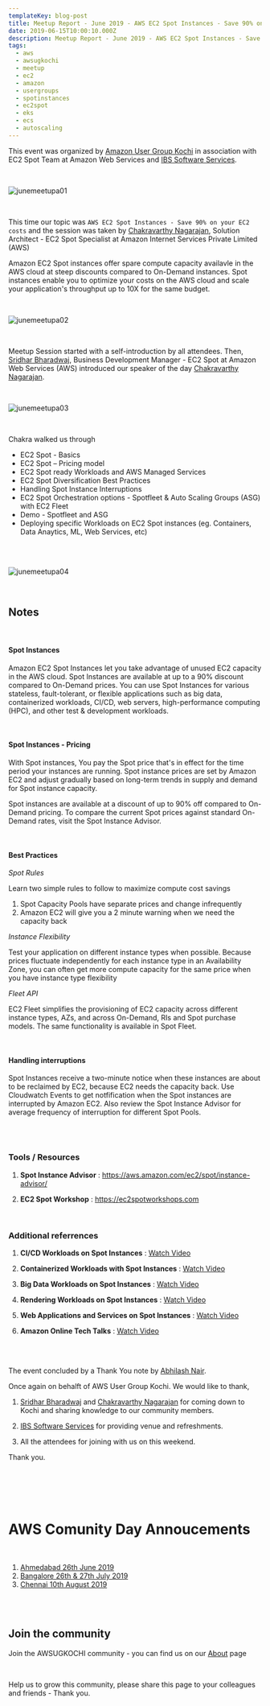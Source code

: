 ```yaml
---
templateKey: blog-post
title: Meetup Report - June 2019 - AWS EC2 Spot Instances - Save 90% on your EC2 costs
date: 2019-06-15T10:00:10.000Z
description: Meetup Report - June 2019 - AWS EC2 Spot Instances - Save 90% on your EC2 costs
tags:
  - aws
  - awsugkochi
  - meetup
  - ec2
  - amazon
  - usergroups
  - spotinstances
  - ec2spot
  - eks
  - ecs
  - autoscaling
---
```


This event was organized by [Amazon User Group Kochi](https://awsugkochi.in) in association with EC2 Spot Team at Amazon Web Services and [IBS Software Services](https://www.ibsplc.com/).

<br>

![junemeetupa01](/img/awsugkochi-meetup-june-2019-01.png)

<br> 

This time our topic was `AWS EC2 Spot Instances - Save 90% on your EC2 costs` and the session was taken by [Chakravarthy Nagarajan](https://www.linkedin.com/in/chakravarthy-nagarajan-7653311a/), Solution Architect - EC2 Spot Specialist at Amazon Internet Services Private Limited (AWS)


Amazon EC2 Spot instances offer spare compute capacity availavle in the AWS cloud at steep discounts compared to On-Demand instances. Spot instances enable you to optimize your costs on the AWS cloud and scale your application's throughput up to 10X for the same budget. 


<br>

![junemeetupa02](/img/awsugkochi-meetup-june-2019-02.png)

<br> 


Meetup Session started with a self-introduction by all attendees. Then, [Sridhar Bharadwaj](https://www.linkedin.com/in/sridhar-bharadwaj), Business Development Manager - EC2 Spot at Amazon Web Services (AWS) introduced our speaker of the day [Chakravarthy Nagarajan](https://www.linkedin.com/in/chakravarthy-nagarajan-7653311a/).

<br> 

![junemeetupa03](/img/awsugkochi-meetup-june-2019-03.png)

<br> 

Chakra walked us through 

-   EC2 Spot - Basics
-   EC2 Spot – Pricing model
-   EC2 Spot ready Workloads and AWS Managed Services
-   EC2 Spot Diversification Best Practices
-   Handling Spot Instance Interruptions
-   EC2 Spot Orchestration options - Spotfleet & Auto Scaling Groups (ASG) with EC2 Fleet
-   Demo - Spotfleet and ASG
-   Deploying specific Workloads on EC2 Spot instances (eg. Containers, Data Anaytics, ML, Web Services, etc)

<br> 

<br> 

![junemeetupa04](/img/awsugkochi-meetup-june-2019-04.png)

<br>


## Notes 

<br>

#### Spot Instances

Amazon EC2 Spot Instances let you take advantage of unused EC2 capacity in the AWS cloud. Spot Instances are available at up to a 90% discount compared to On-Demand prices. You can use Spot Instances for various stateless, fault-tolerant, or flexible applications such as big data, containerized workloads, CI/CD, web servers, high-performance computing (HPC), and other test & development workloads.

<br>

#### Spot Instances - Pricing

With Spot instances, You pay the Spot price that's in effect for the time period your instances are running. Spot instance prices are set by Amazon EC2 and adjust gradually based on long-term trends in supply and demand for Spot instance capacity.

Spot instances are available at a discount of up to 90% off compared to On-Demand pricing. To compare the current Spot prices against standard On-Demand rates, visit the Spot Instance Advisor.

<br>

#### Best Practices

*Spot Rules*

Learn two simple rules to follow to maximize compute cost savings

  1. Spot Capacity Pools have separate prices and change infrequently
  2. Amazon EC2 will give you a 2 minute warning when we need the capacity back

*Instance Flexibility*

Test your application on different instance types when possible. Because prices fluctuate independently for each instance type in an Availability Zone, you can often get more compute capacity for the same price when you have instance type flexibility

*Fleet API*

EC2 Fleet simplifies the provisioning of EC2 capacity across different instance types, AZs, and across On-Demand, RIs and Spot purchase models. The same functionality is available in Spot Fleet.

<br>

#### Handling interruptions

Spot Instances receive a two-minute notice when these instances are about to be reclaimed by EC2, because EC2 needs the capacity back. Use Cloudwatch Events to get notfification when the Spot instances are interrupted by Amazon EC2. Also review the Spot Instance Advisor for average frequency of interruption for different Spot Pools.

<br>
<br>

### Tools / Resources

1. **Spot Instance Advisor** : https://aws.amazon.com/ec2/spot/instance-advisor/

2. **EC2 Spot Workshop** : https://ec2spotworkshops.com

<br>

### Additional referrences


1. **CI/CD Workloads on Spot Instances**  : [Watch Video](https://youtu.be/8gGItacZjps)

2. **Containerized Workloads with Spot Instances**  : [Watch Video](https://youtu.be/H1TJKamaakc)

3. **Big Data Workloads on Spot Instances** : [Watch Video](https://youtu.be/FyY_Lyc5Ddg)

4. **Rendering Workloads on Spot Instances** : [Watch Video](https://youtu.be/kfxrsedi4kM)

5. **Web Applications and Services on Spot Instances** : [Watch Video](https://youtu.be/rlYLbs33Ofs)

6. **Amazon Online Tech Talks** : [Watch Video](https://youtu.be/O4uw7eIVrZs)


<br>

<br>

The event concluded by a Thank You note by [Abhilash Nair](https://www.linkedin.com/in/hiabhilash/).



Once again on behalft of AWS User Group Kochi. We would like to thank,


1. [Sridhar Bharadwaj](https://www.linkedin.com/in/sridhar-bharadwaj) and [Chakravarthy Nagarajan](https://www.linkedin.com/in/chakravarthy-nagarajan-7653311a/) for coming down to Kochi and sharing knowledge to our community members.

2. [IBS Software Services](https://www.ibsplc.com/) for providing venue and refreshments.

3. All the attendees for joining with us on this weekend.


Thank you.
 
<br>


<br> <br>

# AWS Comunity Day Annoucements

<br>

1. [Ahmedabad 26th June 2019](https://awsahmedabad.community)
2. [Bangalore 26th & 27th July 2019](https://communityday.awsugblr.in)
3. [Chennai 10th August 2019](https://communityday.awsugchn.in)


<br> <br>

## Join the community

Join the AWSUGKOCHI community - you can find us on our [About](https://awsugkochi.in/about) page

<br> 

Help us to grow this community, please share this page to your colleagues and friends - Thank you.
